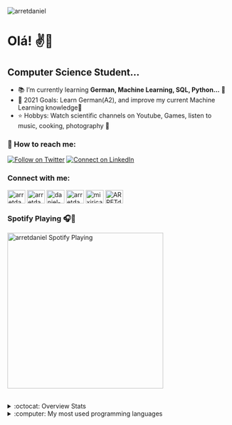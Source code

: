 <p align="left"> <img src="https://komarev.com/ghpvc/?username=arretdaniel" alt="arretdaniel" /> </p>

<h1 >Olá! ✌️🌻</h1>

## Computer Science Student...

- 📚 I’m currently learning **German, Machine Learning, SQL, Python...** 💬
- 🎯 2021 Goals: Learn German(A2), and improve my current Machine Learning knowledge💬
- ⭐ Hobbys: Watch scientific channels on Youtube, Games, listen to music, cooking, photography 💬

<h3 >📱 How to reach me:</h3>

[![Follow on Twitter](https://img.shields.io/badge/--twitter?label=Twitter&logo=Twitter&style=social)](https://twitter.com/intent/follow?original_referer=https%3A%2F%2Fgithub.com%2FARRETdaniel&screen_name=ARRETdaniel)
[![Connect on LinkedIn](https://img.shields.io/badge/--linkedin?label=LinkedIn&logo=LinkedIn&style=social)](https://www.linkedin.com/in/arretdaniel)

<h3 align="left">Connect with me:</h3>
<p align="left">
<a href="https://twitter.com/arretdaniel" target="blank"><img align="center" src="https://raw.githubusercontent.com/rahuldkjain/github-profile-readme-generator/master/src/images/icons/Social/twitter.svg" alt="arretdaniel" height="30" width="40" /></a>
<a href="https://linkedin.com/in/arretdaniel" target="blank"><img align="center" src="https://raw.githubusercontent.com/rahuldkjain/github-profile-readme-generator/master/src/images/icons/Social/linked-in-alt.svg" alt="arretdaniel" height="30" width="40" /></a>
<a href="https://stackoverflow.com/users/daniel-terra-gomes" target="blank"><img align="center" src="https://raw.githubusercontent.com/rahuldkjain/github-profile-readme-generator/master/src/images/icons/Social/stack-overflow.svg" alt="daniel-terra-gomes" height="30" width="40" /></a>
<a href="https://instagram.com/arretdaniel" target="blank"><img align="center" src="https://raw.githubusercontent.com/rahuldkjain/github-profile-readme-generator/master/src/images/icons/Social/instagram.svg" alt="arretdaniel" height="30" width="40" /></a>
<a href="https://www.youtube.com/c/mixirica games" target="blank"><img align="center" src="https://raw.githubusercontent.com/rahuldkjain/github-profile-readme-generator/master/src/images/icons/Social/youtube.svg" alt="mixirica games" height="30" width="40" /></a>
<a href="https://discord.gg/ARRETdaniel#5820" target="blank"><img align="center" src="https://raw.githubusercontent.com/rahuldkjain/github-profile-readme-generator/master/src/images/icons/Social/discord.svg" alt="ARRETdaniel#5820" height="30" width="40" /></a>
</p>

### Spotify Playing 🎧🎵
[<img src="https://novatorem-mauve-sigma.vercel.app/api/spotify" alt="arretdaniel Spotify Playing" width="350" />](https://open.spotify.com/user/jacu234)

<br />

<details>
  <summary>:octocat: Overview Stats</summary>

  <img alt="ARRETdaniel's Github Stats" src="https://github-readme-stats.arretdaniel.vercel.app/api?username=ARRETdaniel&show_icons=true&hide_border=true" />

</details>

<details>
  <summary>:computer: My most used programming languages</summary>

  <img alt="ARRETdaniel's most used Programming lng " src="https://github-readme-stats.vercel.app/api/top-langs/?username=arretdaniel&layout=compact&hide=html" alt="arretdaniel" />

</details>

<br />
<br />

<!--

<p align="left"><img src="https://devicons.github.io/devicon/devicon.git/icons/amazonwebservices/amazonwebservices-original-wordmark.svg" alt="aws" width="40" height="40"/> <img src="https://devicons.github.io/devicon/devicon.git/icons/bootstrap/bootstrap-plain.svg" alt="bootstrap" width="40" height="40"/> <img src="https://devicons.github.io/devicon/devicon.git/icons/c/c-original.svg" alt="c" width="40" height="40"/> <img src="https://devicons.github.io/devicon/devicon.git/icons/css3/css3-original-wordmark.svg" alt="css3" width="40" height="40"/> <img src="https://www.vectorlogo.zone/logos/figma/figma-icon.svg" alt="figma" width="40" height="40"/> <img src="https://www.vectorlogo.zone/logos/git-scm/git-scm-icon.svg" alt="git" width="40" height="40"/> <img src="https://devicons.github.io/devicon/devicon.git/icons/html5/html5-original-wordmark.svg" alt="html5" width="40" height="40"/> <img src="https://devicons.github.io/devicon/devicon.git/icons/javascript/javascript-original.svg" alt="javascript" width="40" height="40"/> <img src="https://devicons.github.io/devicon/devicon.git/icons/mysql/mysql-original-wordmark.svg" alt="mysql" width="40" height="40"/> <img src="https://devicons.github.io/devicon/devicon.git/icons/nodejs/nodejs-original-wordmark.svg" alt="nodejs" width="40" height="40"/> <img src="https://devicons.github.io/devicon/devicon.git/icons/photoshop/photoshop-plain.svg" alt="photoshop" width="40" height="40"/> <img src="https://devicons.github.io/devicon/devicon.git/icons/python/python-original.svg" alt="python" width="40" height="40"/> <img src="https://devicons.github.io/devicon/devicon.git/icons/react/react-original-wordmark.svg" alt="react" width="40" height="40"/> <img src="https://reactnative.dev/img/header_logo.svg" alt="reactnative" width="40" height="40"/> <img src="https://devicons.github.io/devicon/devicon.git/icons/typescript/typescript-original.svg" alt="typescript" width="40" height="40"/></p>

-->

[website]: https://linktr.ee/ARRETdaniel
[twitter]: https://twitter.com/ARRETdaniel
[youtube]: https://www.youtube.com/c/MixiricaGames
[instagram]: https://www.instagram.com/arretdaniel
[linkedin]: https://linkedin.com/in/arretdaniel
